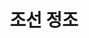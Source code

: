 ---
layout: hubs
key: Q26530
title: 조선 정조
name: 조선 정조
image: http://commons.wikimedia.org/wiki/Special:FilePath/King%20JeongJo%20of%20Joseon.jpg
description: 조선의 22대 임금
score: 0.0002738605445201216
degree: 9
---